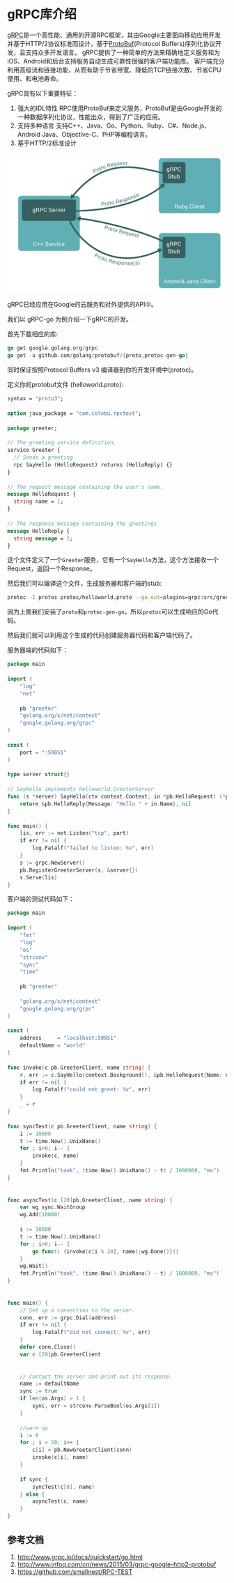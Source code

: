 # gRPC库介绍

[gRPC](http://www.grpc.io/)是一个高性能、通用的开源RPC框架，其由Google主要面向移动应用开发并基于HTTP/2协议标准而设计，基于[ProtoBuf](http://en.wikipedia.org/wiki/Protocol_Buffers)(Protocol Buffers)序列化协议开发，且支持众多开发语言。
gRPC提供了一种简单的方法来精确地定义服务和为iOS、Android和后台支持服务自动生成可靠性很强的客户端功能库。
客户端充分利用高级流和链接功能，从而有助于节省带宽、降低的TCP链接次数、节省CPU使用、和电池寿命。

gRPC具有以下重要特征：
1. 强大的IDL特性
RPC使用ProtoBuf来定义服务，ProtoBuf是由Google开发的一种数据序列化协议，性能出众，得到了广泛的应用。
2. 支持多种语言
支持C++、Java、Go、Python、Ruby、C#、Node.js、Android Java、Objective-C、PHP等编程语言。
3. 基于HTTP/2标准设计

![](part1/gRPC.png)

gRPC已经应用在Google的云服务和对外提供的API中。

我们以 gRPC-go 为例介绍一下gRPC的开发。

首先下载相应的库:
```go 
go get google.golang.org/grpc
go get -u github.com/golang/protobuf/{proto,protoc-gen-go}
```

同时保证按照Protocol Buffers v3 编译器到你的开发环境中(protoc)。

定义你的protobuf文件 (helloworld.proto):
```proto 
syntax = "proto3";

option java_package = "com.colobu.rpctest";

package greeter;

// The greeting service definition.
service Greeter {
  // Sends a greeting
  rpc SayHello (HelloRequest) returns (HelloReply) {}
}

// The request message containing the user's name.
message HelloRequest {
  string name = 1;
}

// The response message containing the greetings
message HelloReply {
  string message = 1;
}
```

这个文件定义了一个`Greeter`服务，它有一个`SayHello`方法，这个方法接收一个Request，返回一个Response。

然后我们可以编译这个文件，生成服务器和客户端的stub:
```sh 
protoc -I protos protos/helloworld.proto --go_out=plugins=grpc:src/greeter
```

因为上面我们安装了`proto`和`protoc-gen-go`，所以`protoc`可以生成响应的Go代码。

然后我们就可以利用这个生成的代码创建服务器代码和客户端代码了。

服务器端的代码如下：
```go
package main

import (
	"log"
	"net"

	pb "greeter"
	"golang.org/x/net/context"
	"google.golang.org/grpc"
)

const (
	port = ":50051"
)

type server struct{}

// SayHello implements helloworld.GreeterServer
func (s *server) SayHello(ctx context.Context, in *pb.HelloRequest) (*pb.HelloReply, error) {
	return &pb.HelloReply{Message: "Hello " + in.Name}, nil
}

func main() {
	lis, err := net.Listen("tcp", port)
	if err != nil {
		log.Fatalf("failed to listen: %v", err)
	}
	s := grpc.NewServer()
	pb.RegisterGreeterServer(s, &server{})
	s.Serve(lis)
}
```

客户端的测试代码如下：
```go 
package main

import (
	"fmt"
	"log"
	"os"
	"strconv"
	"sync"
	"time"
	
	pb "greeter"
	
	"golang.org/x/net/context"
	"google.golang.org/grpc"
)

const (
	address     = "localhost:50051"
	defaultName = "world"
)

func invoke(c pb.GreeterClient, name string) {
	r, err := c.SayHello(context.Background(), &pb.HelloRequest{Name: name})
	if err != nil {
		log.Fatalf("could not greet: %v", err)
	}
	_ = r
}

func syncTest(c pb.GreeterClient, name string) {
	i := 10000
	t := time.Now().UnixNano()	
	for ; i>0; i-- {
		invoke(c, name)
	}
	fmt.Println("took", (time.Now().UnixNano() - t) / 1000000, "ms")
}


func asyncTest(c [20]pb.GreeterClient, name string) {
	var wg sync.WaitGroup
    wg.Add(10000)
	
	i := 10000
	t := time.Now().UnixNano()	
	for ; i>0; i-- {
		go func() {invoke(c[i % 20], name);wg.Done()}()
	}	
	wg.Wait()
	fmt.Println("took", (time.Now().UnixNano() - t) / 1000000, "ms")
}


func main() {
	// Set up a connection to the server.
	conn, err := grpc.Dial(address)
	if err != nil {
		log.Fatalf("did not connect: %v", err)
	}
	defer conn.Close()
	var c [20]pb.GreeterClient
	 

	// Contact the server and print out its response.
	name := defaultName
	sync := true
	if len(os.Args) > 1 {
		sync, err = strconv.ParseBool(os.Args[1])
	}
	
	//warm up
	i := 0
	for ; i < 20; i++ {
		c[i] = pb.NewGreeterClient(conn)
		invoke(c[i], name)
	}
	
	if sync {
		syncTest(c[0], name)
	} else {
		asyncTest(c, name)
	}
}
```



## 参考文档
1. http://www.grpc.io/docs/quickstart/go.html
2. http://www.infoq.com/cn/news/2015/03/grpc-google-http2-protobuf
3. https://github.com/smallnest/RPC-TEST